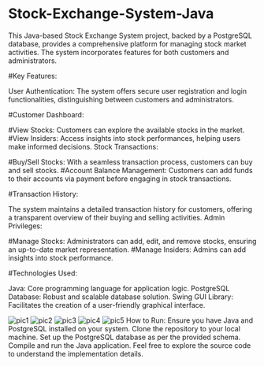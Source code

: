 # Stock-Exchange-System-Java

This Java-based Stock Exchange System project, backed by a PostgreSQL database, provides a comprehensive platform for managing stock market activities. The system incorporates features for both customers and administrators.

#Key Features:

User Authentication: The system offers secure user registration and login functionalities, distinguishing between customers and administrators.

#Customer Dashboard:

#View Stocks: Customers can explore the available stocks in the market.
#View Insiders: Access insights into stock performances, helping users make informed decisions.
Stock Transactions:

#Buy/Sell Stocks: With a seamless transaction process, customers can buy and sell stocks.
#Account Balance Management: Customers can add funds to their accounts via payment before engaging in stock transactions.

#Transaction History:

The system maintains a detailed transaction history for customers, offering a transparent overview of their buying and selling activities.
Admin Privileges:

#Manage Stocks: Administrators can add, edit, and remove stocks, ensuring an up-to-date market representation.
#Manage Insiders: Admins can add insights into stock performance.

#Technologies Used:

Java: Core programming language for application logic.
PostgreSQL Database: Robust and scalable database solution.
Swing GUI Library: Facilitates the creation of a user-friendly graphical interface.


![pic1](https://github.com/ZeeshanJumabhoy/Stock-Exchange-System-Java/assets/104393686/7253aadc-6cad-4e92-b986-f5eb41adf75b)
![pic2](https://github.com/ZeeshanJumabhoy/Stock-Exchange-System-Java/assets/104393686/047803e8-d1eb-4c6e-9649-1cff1971abf2)
![pic3](https://github.com/ZeeshanJumabhoy/Stock-Exchange-System-Java/assets/104393686/45208223-4105-434f-a096-6707376f4878)
![pic4](https://github.com/ZeeshanJumabhoy/Stock-Exchange-System-Java/assets/104393686/8805c736-8516-447c-bb72-247124cb1676)
![pic5](https://github.com/ZeeshanJumabhoy/Stock-Exchange-System-Java/assets/104393686/48682a5b-6c87-4f5a-ad69-153528d75cad)
How to Run:
Ensure you have Java and PostgreSQL installed on your system.
Clone the repository to your local machine.
Set up the PostgreSQL database as per the provided schema.
Compile and run the Java application.
Feel free to explore the source code to understand the implementation details.
